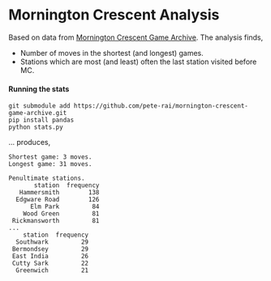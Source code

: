 # Mornington Crescent Analysis
Based on data from [Mornington Crescent Game Archive](https://github.com/pete-rai/mornington-crescent-game-archive). The analysis finds,
* Number of moves in the shortest (and longest) games.
* Stations which are most (and least) often the last station visited before MC.
#### Running the stats
```
git submodule add https://github.com/pete-rai/mornington-crescent-game-archive.git
pip install pandas
python stats.py
```
... produces,
```
Shortest game: 3 moves.
Longest game: 31 moves.

Penultimate stations.
       station  frequency
   Hammersmith        138
  Edgware Road        126
      Elm Park         84
    Wood Green         81
 Rickmansworth         81
...
    station  frequency
  Southwark         29
 Bermondsey         29
 East India         26
 Cutty Sark         22
  Greenwich         21
```
